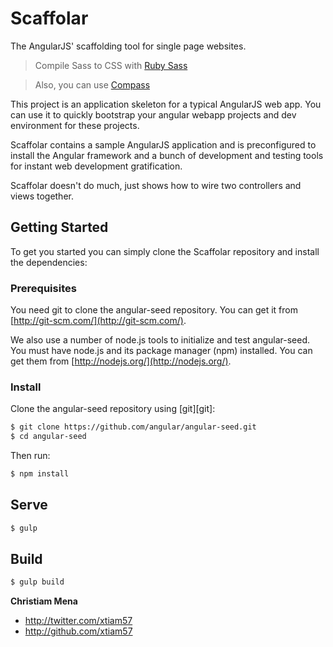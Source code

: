 Scaffolar
=========

The AngularJS' scaffolding tool for single page websites.
> Compile Sass to CSS with [Ruby Sass](http://sass-lang.com/install)

> Also, you can use [Compass](http://compass-style.org/)

This project is an application skeleton for a typical AngularJS web app. You can use it to quickly bootstrap your angular webapp projects and dev environment for these projects.

Scaffolar contains a sample AngularJS application and is preconfigured to install the Angular framework and a bunch of development and testing tools for instant web development gratification.

Scaffolar doesn't do much, just shows how to wire two controllers and views together.

## Getting Started

To get you started you can simply clone the Scaffolar repository and install the dependencies:

### Prerequisites

You need git to clone the angular-seed repository. You can get it from
[http://git-scm.com/](http://git-scm.com/).

We also use a number of node.js tools to initialize and test angular-seed. You must have node.js and
its package manager (npm) installed.  You can get them from [http://nodejs.org/](http://nodejs.org/).

### Install

Clone the angular-seed repository using [git][git]:

```sh
$ git clone https://github.com/angular/angular-seed.git
$ cd angular-seed
```
Then run:

```sh
$ npm install
```

## Serve

```sh
$ gulp
```

## Build

```sh
$ gulp build
```

**Christiam Mena**

- <http://twitter.com/xtiam57>
- <http://github.com/xtiam57>

